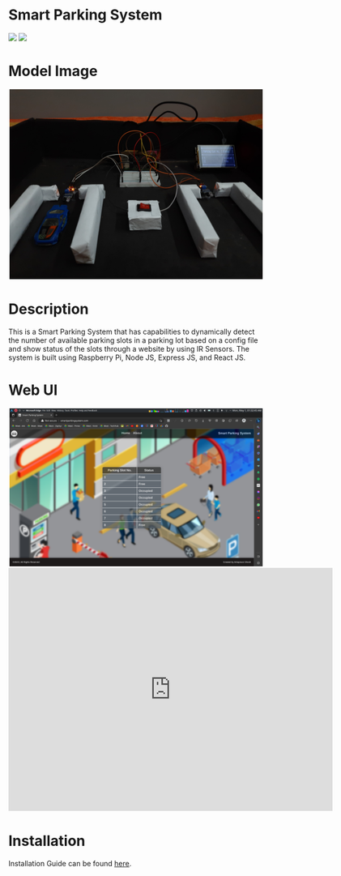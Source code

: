 # Smart Parking System
![](https://img.shields.io/badge/license-AGPLv3-blue)
![](https://img.shields.io/badge/languages-raspberrypi%2C%20linux%2C%20nodejs%2C%20expressjs%2C%20reactjs-blue)

# Model Image

<div align=center>
    <img width=500 src="docs/images/smart-parking-system.jpg">
</div>

# Description
This is a Smart Parking System that has capabilities to dynamically detect the number of available parking slots in a parking lot based on a config file and show status of the slots through a website by using IR Sensors. The system is built using Raspberry Pi, Node JS, Express JS, and React JS.

# Web UI

<div align=center>
    <img width=500 src="docs/images/frontend_.png">
</div>

<iframe
    width="640"
    height="480"
    src="https://www.youtube.com/embed/g6361kz4cL4"
    frameborder="0"
    allow="autoplay; encrypted-media"
    allowfullscreen
>
</iframe>

# Installation
Installation Guide can be found [here](docs/INSTALLATION.md).
